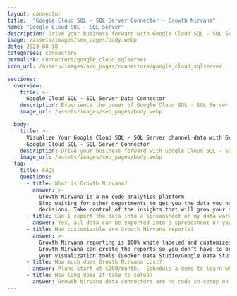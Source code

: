 ```yaml
---
layout: connector
title:  "Google Cloud SQL - SQL Server Connector - Growth Nirvana"
name: "Google Cloud SQL - SQL Server"
description: Drive your business forward with Google Cloud SQL - SQL Server. Easily manage and optimize your SQL Server databases on the scalable and secure Google Cloud Platform.
image: /assets/images/seo_pages/body.webp
date: 2023-08-18
categories: connectors
permalink: connectors/google_cloud_sqlserver
icon_url: /assets/images/seo_pages/connectors/google_cloud_sqlserver

sections:
  overview:
    title: >-
      Google Cloud SQL - SQL Server Data Connector
    description: Experience the power of Google Cloud SQL - SQL Server connector. Seamlessly manage and scale your SQL Server databases on Google Cloud Platform. Benefit from the reliability, performance, and security offered by Google Cloud SQL, while leveraging the flexibility and familiarity of SQL Server. Drive your business forward with Google Cloud SQL - SQL Server.
    image_url: /assets/images/seo_pages/body.webp

  body:
    title: >-
      Visualize Your Google Cloud SQL - SQL Server channel data with Growth Nirvana's
      Google Cloud SQL - SQL Server Connector
    description: Drive your business forward with Google Cloud SQL - SQL Server. Easily manage and optimize your SQL Server databases on the scalable and secure Google Cloud Platform.
    image_url: /assets/images/seo_pages/body.webp
  faq:
    title: FAQs
    questions:
      - title: What is Growth Nirvana?
        answer: >-
          Growth Nirvana is a no code analytics platform 
          Stop waiting for other departments to get you the data you need to make critical business 
          decisions. Take control of the insights that will grow your business.
      - title: Can I export the data into a spreadsheet or my data warehouse?
        answer: Yes, all data can be exported into a spreadsheet or your data warehouse (Google BigQuery, AWS, Snowflake, Azure, etc)
      - title: How customizable are Growth Nirvana reports?
        answer: >-
          Growth Nirvana reporting is 100% white labeled and customized to your specifications.
          Growth Nirvana can create the reports so you don’t have to or you can connect
          your visualization tools (Looker Data Studio/Google Data Studio, Tableau, PowerBI, etc) to Growth Nirvana.
      - title: How much does Growth Nirvana cost?
        answer: Plans start at $200/month.  Schedule a demo to learn what plan is best for you.
      - title: How long does it take to setup?
        answer: Growth Nirvana data connectors are no code so setup only requires a few clicks.
---
```

